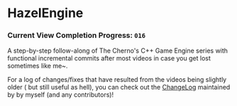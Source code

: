 # HazelEngine

### Current View Completion Progress: `016` 

A step-by-step follow-along of The Cherno's C++ Game Engine series with functional incremental commits after most videos in case you get lost sometimes like me~.

For a log of changes/fixes that have resulted from the videos being slightly older ( but still useful as hell), you can check out the [ChangeLog](https://github.com/AllegroVivo/HazelEngine/blob/main/ChangeNotes.MD) maintained by by myself (and any contributors)!
